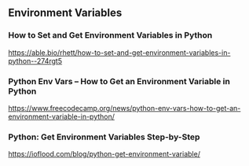 ## Environment Variables
### How to Set and Get Environment Variables in Python
https://able.bio/rhett/how-to-set-and-get-environment-variables-in-python--274rgt5
### Python Env Vars – How to Get an Environment Variable in Python
https://www.freecodecamp.org/news/python-env-vars-how-to-get-an-environment-variable-in-python/
### Python: Get Environment Variables Step-by-Step
https://ioflood.com/blog/python-get-environment-variable/
